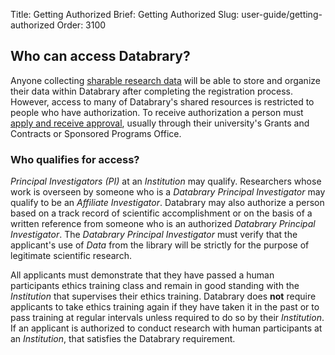 Title: Getting Authorized
Brief: Getting Authorized
Slug: user-guide/getting-authorized
Order: 3100

## Who can access Databrary?

Anyone collecting [sharable research data](|filename|../releasing-data/releasing-data.md) will be able to store and organize their data within Databrary after completing the registration process. 
However, access to many of Databrary's shared resources is restricted to people who have authorization.
To receive authorization a person must [apply and receive approval](|filename|signing-agreement.md), usually through their university's Grants and Contracts or Sponsored Programs Office.

### Who qualifies for access?

*Principal Investigators (PI)* at an *Institution* may qualify.
Researchers whose work is overseen by someone who is a *Databrary Principal Investigator* may qualify to be an *Affiliate Investigator*.
Databrary may also authorize a person based on a track record of scientific accomplishment or on the basis of a written reference from someone who is an authorized *Databrary Principal Investigator*.
The *Databrary Principal Investigator* must verify that the applicant's use of *Data* from the library will be strictly for the purpose of legitimate scientific research. 

All applicants must demonstrate that they have passed a human participants ethics training class and remain in good standing with the *Institution* that supervises their ethics training.
Databrary does **not** require applicants to take ethics training again if they have taken it in the past or to pass training at regular intervals unless required to do so by their *Institution*.
If an applicant is authorized to conduct research with human participants at an *Institution*, that satisfies the Databrary requirement.
